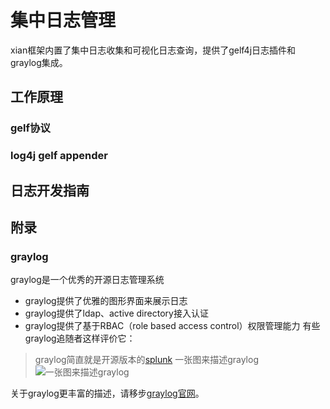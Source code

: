# 集中日志管理
xian框架内置了集中日志收集和可视化日志查询，提供了gelf4j日志插件和graylog集成。

## 工作原理
### gelf协议
### log4j gelf appender

## 日志开发指南

## 附录
### graylog
graylog是一个优秀的开源日志管理系统
- graylog提供了优雅的图形界面来展示日志
- graylog提供了ldap、active directory接入认证
- graylog提供了基于RBAC（role based access control）权限管理能力
有些graylog追随者这样评价它：
> graylog简直就是开源版本的[splunk](https://www.splunk.com/)
一张图来描述graylog
![一张图来描述graylog](http://processon.com/chart_image/5c6e5414e4b056ae2a115c30.png)

关于graylog更丰富的描述，请移步[graylog官网](https://www.graylog.org/)。
